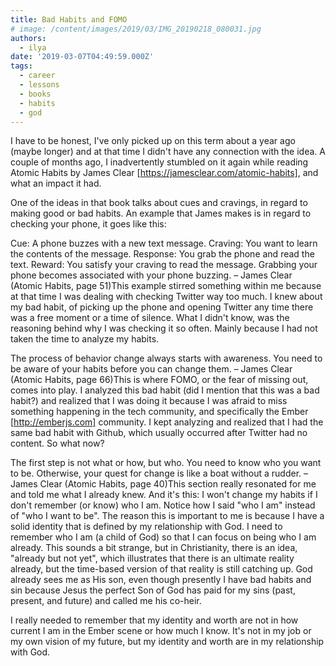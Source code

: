 ```yaml
---
title: Bad Habits and FOMO
# image: /content/images/2019/03/IMG_20190218_080031.jpg
authors:
  - ilya
date: '2019-03-07T04:49:59.000Z'
tags:
  - career
  - lessons
  - books
  - habits
  - god
---
```

I have to be honest, I've only picked up on this term about a year ago (maybe
longer) and at that time I didn't have any connection with the idea. A couple of
months ago, I inadvertently stumbled on it again while reading Atomic Habits by
James Clear [https://jamesclear.com/atomic-habits], and what an impact it had.

One of the ideas in that book talks about cues and cravings, in regard to making
good or bad habits. An example that James makes is in regard to checking your
phone, it goes like this:

Cue: A phone buzzes with a new text message.
Craving: You want to learn the contents of the message.
Response: You grab the phone and read the text.
Reward: You satisfy your craving to read the message. Grabbing your phone
becomes associated with your phone buzzing.
– James Clear (Atomic Habits, page 51)This example stirred something within me
because at that time I was dealing with checking Twitter way too much. I knew
about my bad habit, of picking up the phone and opening Twitter any time there
was a free moment or a time of silence. What I didn't know, was the reasoning
behind why I was checking it so often. Mainly because I had not taken the time
to analyze my habits.

The process of behavior change always starts with awareness. You need to be
aware of your habits before you can change them.
– James Clear (Atomic Habits, page 66)This is where FOMO, or the fear of missing out,  comes into play. I analyzed
this bad habit (did I mention that this was a bad habit?) and realized that I
was doing it because I was afraid to miss something happening in the tech
community, and specifically the Ember [http://emberjs.com]  community. I kept
analyzing and realized that I had the same bad habit with Github, which usually
occurred after Twitter had no content. So what now?

The first step is not what  or how, but who. You need to know who you want to
be. Otherwise, your quest for change is like a boat without a rudder.
– James Clear (Atomic Habits, page 40)This section really resonated for me and
told me what I already knew. And it's this: I won't change my habits if I don't
remember (or know) who I am. Notice how I said "who I am" instead of "who I want
to be". The reason this is important to me is because I have a solid identity
that is defined by my relationship with God. I need to remember who I am (a
child of God) so that I can focus on being who I am already. This sounds a bit
strange, but in Christianity, there is an idea, "already but not yet", which
illustrates that there is an ultimate reality already, but the time-based
version of that reality is still catching up. God already sees me as His son,
even though presently I have bad habits and sin because Jesus the perfect Son of
God has paid for my sins (past, present, and future) and called me his co-heir.

I really needed to remember that my identity and worth are not in how current I
am in the Ember scene or how much I know. It's not in my job or my own vision of
my future, but my identity and worth are in my relationship with God.